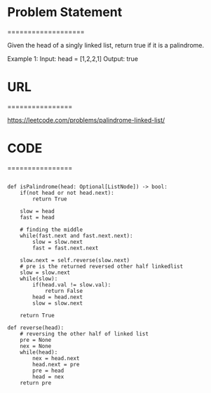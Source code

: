 

# Problem Statement
===================

Given the head of a singly linked list, return true if it is a palindrome.

Example 1:
Input: head = [1,2,2,1]
Output: true


# URL
================

https://leetcode.com/problems/palindrome-linked-list/

# CODE
================

```

def isPalindrome(head: Optional[ListNode]) -> bool:
    if(not head or not head.next):
        return True
    
    slow = head
    fast = head
    
    # finding the middle
    while(fast.next and fast.next.next):
        slow = slow.next
        fast = fast.next.next
    
    slow.next = self.reverse(slow.next)
    # pre is the returned reversed other half linkedlist
    slow = slow.next
    while(slow):
        if(head.val != slow.val):
            return False
        head = head.next
        slow = slow.next
        
    return True

def reverse(head):
    # reversing the other half of linked list
    pre = None
    nex = None
    while(head):
        nex = head.next
        head.next = pre
        pre = head
        head = nex
    return pre
```